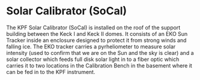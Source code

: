 # Solar Calibrator (SoCal)

The KPF Solar Calibrator (SoCal) is installed on the roof of the support building between the Keck I and Keck II domes. It consists of an EKO Sun Tracker inside an enclosure designed to protect it from strong winds and falling ice. The EKO tracker carries a pyrheliometer to measure solar intensity (used to confirm that we are on the Sun and the sky is clear) and a solar collector which feeds full disk solar light in to a fiber optic which carries it to two locations in the Calibration Bench in the basement where it can be fed in to the KPF instrument.